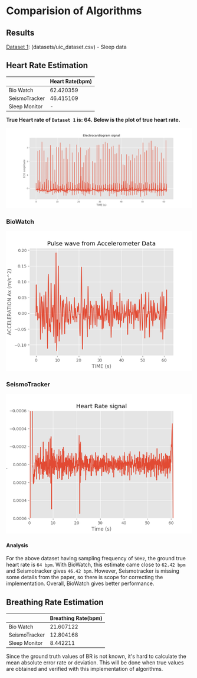 # Comparision of Algorithms

## Results 

[Dataset 1](https://archive.ics.uci.edu/ml/datasets/MHEALTH+Dataset): (datasets/uic_dataset.csv) - Sleep data

## Heart Rate Estimation

|               | Heart Rate(bpm) |
|---------------|-----------------|
| Bio Watch     | 62.420359       |
| SeismoTracker | 46.415109       |
| Sleep Monitor | -               |

**True Heart rate of `Dataset 1` is: 64. Below is the plot of true heart rate.**

![Ground True Heart Rate](plots/uic_heart_rate.png)

### BioWatch

![Pulse Wave of BioWatch](plots/bio_watch/pulse_wave.png)

### SeismoTracker

![Pulse Wave of SeismoTracker](plots/seismotracker/seismotracker_hr_estimate_ax.png)


#### Analysis

For the above dataset having sampling frequency of `50Hz`, the ground true heart rate is `64 bpm`. With BioWatch, this estimate came close to `62.42 bpm` and Seismotracker gives `46.42 bpm`. However, Seismotracker is missing some details from the paper, so there is scope for correcting the implementation. Overall, BioWatch gives better performance.

## Breathing Rate Estimation

|               | Breathing Rate(bpm) |
|---------------|---------------------|
| Bio Watch     |21.607122            |
| SeismoTracker |12.804168            |
| Sleep Monitor |8.442211             |

Since the ground truth values of BR is not known, it's hard to calculate the mean absolute error rate or deviation. This will be done when true values are obtained and verified with this implementation of algorithms.
